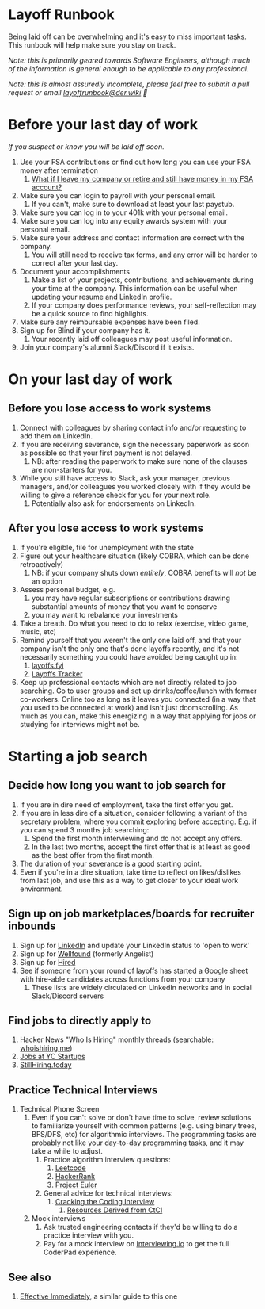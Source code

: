 # Layoff Runbook

Being laid off can be overwhelming and it's easy to miss important tasks. This
runbook will help make sure you stay on track.

_Note: this is primarily geared towards Software Engineers, although much of the
information is general enough to be applicable to any professional._

_Note: this is almost assuredly incomplete, please feel free to submit a pull
request or email [layoffrunbook@der.wiki](mailto:layoffrunbook@der.wiki) 🙏_

# Before your last day of work
_If you suspect or know you will be laid off soon._

1. Use your FSA contributions or find out how long you can use your FSA money after termination
   1. [What if I leave my company or retire and still have money in my FSA account?](https://fsastore.com/learn-what-if-i-leave-my-company-or-retire-and-still-have-money-in-my-fsa-account.html)
2. Make sure you can login to payroll with your personal email.
    1. If you can't, make sure to download at least your last paystub.
3. Make sure you can log in to your 401k with your personal email.
4. Make sure you can log into any equity awards system with your personal email.
5. Make sure your address and contact information are correct with the company.
    1. You will still need to receive tax forms, and any error will be harder to correct after your last day.
6. Document your accomplishments
    1. Make a list of your projects, contributions, and achievements during your time at the company. This information can be useful when updating your resume and LinkedIn profile.
    2. If your company does performance reviews, your self-reflection may be a quick source to find highlights.
7. Make sure any reimbursable expenses have been filed.
8. Sign up for Blind if your company has it.
     1. Your recently laid off colleagues may post useful information.
9. Join your company's alumni Slack/Discord if it exists.

# On your last day of work
## Before you lose access to work systems

1. Connect with colleagues by sharing contact info and/or requesting to add them on LinkedIn.
2. If you are receiving severance, sign the necessary paperwork as soon as possible so that your first payment is not delayed.
   1. NB: after reading the paperwork to make sure none of the clauses are non-starters for you.
3. While you still have access to Slack, ask your manager, previous managers, and/or colleagues you worked closely with if they would be willing to give a reference check for you for your next role.
    1. Potentially also ask for endorsements on LinkedIn.


## After you lose access to work systems
1. If you're eligible, file for unemployment with the state
2. Figure out your healthcare situation (likely COBRA, which can be done retroactively)
    1. NB: if your company shuts down _entirely_, COBRA benefits will _not_ be an option
3. Assess personal budget, e.g.
    1. you may have regular subscriptions or contributions drawing substantial amounts of money that you want to conserve
    2. you may want to rebalance your investments
4. Take a breath. Do what you need to do to relax (exercise, video game, music, etc)
5. Remind yourself that you weren't the only one laid off, and that your company isn't the only one that's done layoffs recently, and it's not necessarily something you could have avoided being caught up in:
    1. [layoffs.fyi](https://layoffs.fyi)
    1. [Layoffs Tracker](https://layoffstracker.com)
1. Keep up professional contacts which are not directly related to job searching. Go to user
groups and set up drinks/coffee/lunch with former co-workers.  Online too as long as it leaves
you connected (in a way that you used to be connected at work) and isn't just doomscrolling.
As much as you can, make this energizing in a way that applying for jobs or studying for
interviews might not be.

# Starting a job search
## Decide how long you want to job search for
1. If you are in dire need of employment, take the first offer you get.
2. If you are in less dire of a situation, consider following a variant of the secretary problem, where you commit exploring before accepting. E.g. if you can spend 3 months job searching:
    1. Spend the first month interviewing and do not accept any offers.
    2. In the last two months, accept the first offer that is at least as good as the best offer from the first month.
3. The duration of your severance is a good starting point.
4. Even if you're in a dire situation, take time to reflect on likes/dislikes from last job, and use this as a way to get closer to your ideal work environment.

## Sign up on job marketplaces/boards for recruiter inbounds
1. Sign up for [LinkedIn](https://www.linkedin.com) and update your LinkedIn status to 'open to work'
2. Sign up for [Wellfound](https://www.wellfound.com) (formerly Angelist)
3. Sign up for [Hired](https://www.hired.com)
4. See if someone from your round of layoffs has started a Google sheet with hire-able candidates across functions from your company
   1. These lists are widely circulated on LinkedIn networks and in social Slack/Discord servers


## Find jobs to directly apply to
1. Hacker News "Who Is Hiring" monthly threads (searchable: [whoishiring.me](https://whoishiring.me))
1. [Jobs at YC Startups](https://news.ycombinator.com/jobs)
1. [StillHiring.today](http://stillhiring.today)



## Practice Technical Interviews
1. Technical Phone Screen
    1. Even if you can't solve or don't have time to solve, review solutions to familiarize yourself with common patterns (e.g. using binary trees, BFS/DFS, etc) for algorithmic interviews. The programming tasks are probably not like your day-to-day programming tasks, and it may take a while to adjust.
        1. Practice algorithm interview questions:
            1. [Leetcode](https://www.leetcode.com)
            1. [HackerRank](https://www.hackerrank.com)
            1. [Project Euler](https://www.projecteuler.net)
        1. General advice for technical interviews:
            1. [Cracking the Coding Interview](https://www.crackingthecodinginterview.com)
                1. [Resources Derived from CtCI](https://duckduckgo.com/?q=cracking+the+coding+interview+summary&hps=1&ia=web)
    1. Mock interviews
        1. Ask trusted engineering contacts if they'd be willing to do a practice interview with you.
        1. Pay for a mock interview on [Interviewing.io](https://www.interviewing.io) to get the full CoderPad experience.

## See also
1. [Effective Immediately](https://github.com/Effective-Immediately/effective-immediately), a
similar guide to this one
